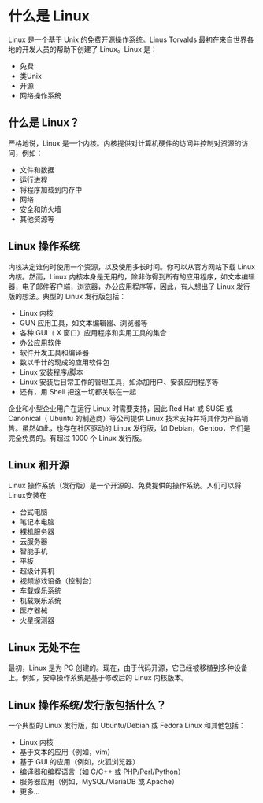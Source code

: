 # 什么是 Linux

Linux 是一个基于 Unix 的免费开源操作系统。Linus Torvalds 最初在来自世界各地的开发人员的帮助下创建了 Linux。Linux 是： 

- 免费
- 类Unix
- 开源
- 网络操作系统

## 什么是 Linux？

严格地说，Linux 是一个内核。内核提供对计算机硬件的访问并控制对资源的访问，例如：

- 文件和数据
- 运行进程
- 将程序加载到内存中
- 网络
- 安全和防火墙
- 其他资源等

## Linux 操作系统

内核决定谁何时使用一个资源，以及使用多长时间。你可以从官方网站下载 Linux 内核。然而，Linux 内核本身是无用的，除非你得到所有的应用程序，如文本编辑器，电子邮件客户端，浏览器，办公应用程序等，因此，有人想出了 Linux 发行版的想法。典型的 Linux 发行版包括：

- Linux 内核
- GUN 应用工具，如文本编辑器、浏览器等
- 各种 GUI（ X 窗口）应用程序和实用工具的集合
- 办公应用软件
- 软件开发工具和编译器
- 数以千计的现成的应用软件包
- Linux 安装程序/脚本
- Linux 安装后日常工作的管理工具，如添加用户、安装应用程序等
- 还有，用 Shell 把这一切都关联在一起

企业和小型企业用户在运行 Linux 时需要支持，因此 Red Hat 或 SUSE 或 Canonical（ Ubuntu 的制造商）等公司提供 Linux 技术支持并将其作为产品销售。虽然如此，也存在社区驱动的 Linux 发行版，如 Debian，Gentoo，它们是完全免费的。有超过 1000 个 Linux 发行版。

## Linux 和开源

Linux 操作系统（发行版）是一个开源的、免费提供的操作系统。人们可以将Linux安装在

- 台式电脑
- 笔记本电脑
- 裸机服务器
- 云服务器
- 智能手机
- 平板
- 超级计算机
- 视频游戏设备（控制台）
- 车载娱乐系统
- 机载娱乐系统
- 医疗器械
- 火星探测器

## Linux 无处不在

最初，Linux 是为 PC 创建的。现在，由于代码开源，它已经被移植到多种设备上。例如，安卓操作系统是基于修改后的 Linux 内核版本。

## Linux 操作系统/发行版包括什么？

一个典型的 Linux 发行版，如 Ubuntu/Debian 或 Fedora Linux 和其他包括：

- Linux 内核
- 基于文本的应用（例如，vim）
- 基于 GUI 的应用（例如，火狐浏览器）
- 编译器和编程语言（如 C/C++ 或 PHP/Perl/Python）
- 服务器应用（例如，MySQL/MariaDB 或 Apache）
- 更多...